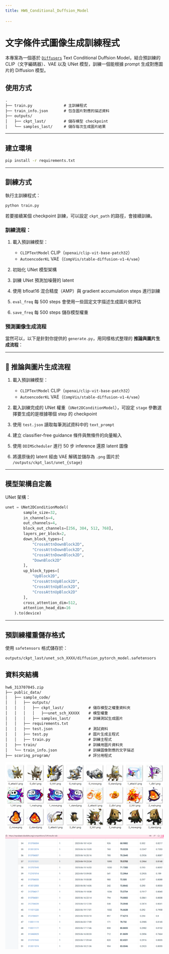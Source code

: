 ```yaml
---
title: HW6_Conditional_Duffsion_Model

---
```


# 文字條件式圖像生成訓練程式

本專案為一個基於 [`Diffusers`](https://github.com/huggingface/diffusers) Text Conditional Duffsion Model，結合預訓練的 CLIP（文字編碼器）、VAE 以及 UNet 模型，訓練一個能根據 prompt 生成對應圖片的 Diffusion 模型。

## 使用方式

```
.
├── train.py              # 主訓練程式
├── train_info.json       # 包含圖片對應的描述資料
├── outputs/
│   ├── ckpt_last/        # 儲存模型 checkpoint
│   └── samples_last/     # 儲存每次生成圖片結果
```

---

## 建立環境


```bash
pip install -r requirements.txt
```

---

## 訓練方式

執行主訓練程式：

```bash
python train.py
```

若要接續某個 checkpoint 訓練，可以設定 `ckpt_path` 的路徑，會接續訓練。

### 訓練流程：

1. 載入預訓練模型：

   * `CLIPTextModel` CLIP（`openai/clip-vit-base-patch32`）
   * `AutoencoderKL` VAE（`CompVis/stable-diffusion-v1-4/vae`）
2. 初始化 UNet 模型架構
3. 訓練 UNet 預測加噪聲的 latent
4. 使用 bfloat16 混合精度（AMP）與 gradient accumulation steps 進行訓練
5. `eval_freq` 每 500 steps 會使用一些固定文字描述生成圖片做評估
6. `save_freq` 每 500 steps 儲存模型權重

### 預測圖像生成流程

當然可以，以下是針對你提供的 `generate.py`，用同樣格式整理的 **推論與圖片生成流程**：

---

## 🧪 推論與圖片生成流程

1. 載入預訓練模型：

   * `CLIPTextModel` CLIP（`openai/clip-vit-base-patch32`）
   * `AutoencoderKL` VAE（`CompVis/stable-diffusion-v1-4/vae`）

2. 載入訓練完成的 UNet 權重（`UNet2DConditionModel`），可設定 `stage` 參數選擇要生成的是根據哪個 step 的 checkpoint
3. 使用 `test.json` 讀取每筆測試資料中的 `text_prompt`
4. 建立 classifier-free guidance 條件與無條件的向量輸入
5. 使用 `DDIMScheduler` 進行 50 步 inference 還原 latent 圖像
6. 將還原後的 latent 經由 VAE 解碼並儲存為 `.png` 圖片於 `/outputs/ckpt_last/unet_{stage}`

---

## 模型架構自定義

UNet 架構：

```python
unet = UNet2DConditionModel(
        sample_size=32,
        in_channels=4,
        out_channels=4,
        block_out_channels=[256, 384, 512, 768],
        layers_per_block=2,
        down_block_types=[
            "CrossAttnDownBlock2D",
            "CrossAttnDownBlock2D",
            "CrossAttnDownBlock2D",
            "DownBlock2D"
        ],
        up_block_types=[
            "UpBlock2D",
            "CrossAttnUpBlock2D",
            "CrossAttnUpBlock2D",
            "CrossAttnUpBlock2D"
        ],
        cross_attention_dim=512,
        attention_head_dim=16
    ).to(device)
```

---

## 預訓練權重儲存格式

使用 `safetensors` 格式儲存於：

```
outputs/ckpt_last/unet_sch_XXXX/diffusion_pytorch_model.safetensors
```

## 資料夾結構
```
hw6_313707045.zip
├── public_data/
│   ├── sample_code/
│   │   ├── outputs/
│   │   │   ├── ckpt_last/           # 儲存模型之權重資料夾
│   │   │   │   ├──unet_sch_XXXXX    # 模型權重
│   │   │   ├── samples_last/        # 訓練測試生成圖片
│   │   ├── requirements.txt
│   │   ├── test.json                # 測試資料
│   │   ├── test.py                  # 圖片生成主程式
│   │   ├── train.py                 # 訓練主程式
│   ├── train/                       # 訓練用圖片資料夾
│   └── train_info.json              # 訓練圖像對應的文字描述
├── scoring_program/                 # 評分用程式
```
[![Result Preview](result_preview.png)](https://github.com/313707045FangShuo/Generative_AI/blob/6fdee652c4c90a5877f49d10ba7c7b8c3134911f/GAI_HW6_conditional_DiffusionModel/result_preview.png)

[![Competetion Result: 37th of 100](competetion_result.png)](https://github.com/313707045FangShuo/Generative_AI/blob/6fdee652c4c90a5877f49d10ba7c7b8c3134911f/GAI_HW6_conditional_DiffusionModel/competetion_result.png)
